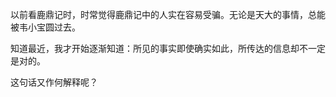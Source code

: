 以前看鹿鼎记时，时常觉得鹿鼎记中的人实在容易受骗。无论是天大的事情，总能被韦小宝圆过去。

知道最近，我才开始逐渐知道：所见的事实即使确实如此，所传达的信息却不一定是对的。

这句话又作何解释呢？



